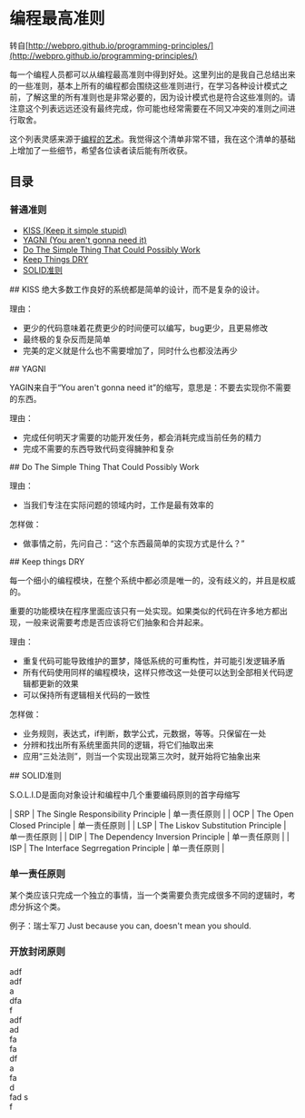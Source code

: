 # 编程最高准则转自[http://webpro.github.io/programming-principles/](http://webpro.github.io/programming-principles/)每一个编程人员都可以从编程最高准则中得到好处。这里列出的是我自己总结出来的一些准则，基本上所有的编程都会围绕这些准则进行，在学习各种设计模式之前，了解这里的所有准则也是非常必要的，因为设计模式也是符合这些准则的。请注意这个列表远远还没有最终完成，你可能也经常需要在不同又冲突的准则之间进行取舍。这个列表灵感来源于[编程的艺术](http://www.artima.com/weblogs/viewpost.jsp?thread=331531)。我觉得这个清单非常不错，我在这个清单的基础上增加了一些细节，希望各位读者读后能有所收获。## 目录### 普通准则* [KISS (Keep it simple stupid)](#kiss)* [YAGNI (You aren't gonna need it)](#yagni)* [Do The Simple Thing That Could Possibly Work](#dothesimple)  * [Keep Things DRY](#keep-things-dry)  * [SOLID准则](#solid)<div id="kiss"></div>## KISS绝大多数工作良好的系统都是简单的设计，而不是复杂的设计。理由：* 更少的代码意味着花费更少的时间便可以编写，bug更少，且更易修改* 最终极的复杂反而是简单* 完美的定义就是什么也不需要增加了，同时什么也都没法再少<div id="yagni"></div>## YAGNIYAGIN来自于“You aren't gonna need it”的缩写，意思是：不要去实现你不需要的东西。理由：* 完成任何明天才需要的功能开发任务，都会消耗完成当前任务的精力* 完成不需要的东西导致代码变得臃肿和复杂<div id="dothesimple"></div>## Do The Simple Thing That Could Possibly Work理由：* 当我们专注在实际问题的领域内时，工作是最有效率的怎样做：* 做事情之前，先问自己：“这个东西最简单的实现方式是什么？”<div id="keep-things-dry"></div>## Keep things DRY每一个细小的编程模块，在整个系统中都必须是唯一的，没有歧义的，并且是权威的。重要的功能模块在程序里面应该只有一处实现。如果类似的代码在许多地方都出现，一般来说需要考虑是否应该将它们抽象和合并起来。理由：* 重复代码可能导致维护的噩梦，降低系统的可重构性，并可能引发逻辑矛盾* 所有代码使用同样的编程模块，这样只修改这一处便可以达到全部相关代码逻辑都更新的效果* 可以保持所有逻辑相关代码的一致性怎样做：* 业务规则，表达式，if判断，数学公式，元数据，等等。只保留在一处* 分辨和找出所有系统里面共同的逻辑，将它们抽取出来* 应用“三处法则”，则当一个实现出现第三次时，就开始将它抽象出来<div id="solid"></div>## SOLID准则S.O.L.I.D是面向对象设计和编程中几个重要编码原则的首字母缩写| SRP        | The Single Responsibility Principle           | 单一责任原则  || OCP        | The Open Closed Principle                     | 单一责任原则  || LSP        | The Liskov Substitution Principle             | 单一责任原则  || DIP        | The Dependency Inversion Principle            | 单一责任原则  || ISP        | The Interface Segrregation Principle          | 单一责任原则  |### 单一责任原则某个类应该只完成一个独立的事情，当一个类需要负责完成很多不同的逻辑时，考虑分拆这个类。例子：瑞士军刀Just because you can, doesn't mean you should.### 开放封闭原则adf  adf  a  dfa  f  adf  ad  fa  fa  df  a  fa  d  fad  s  f  